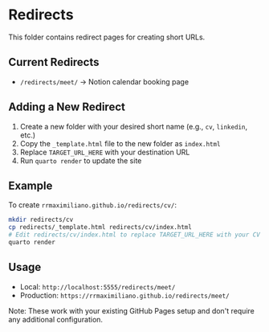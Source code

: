 # Redirects

This folder contains redirect pages for creating short URLs.

## Current Redirects

- `/redirects/meet/` → Notion calendar booking page

## Adding a New Redirect

1. Create a new folder with your desired short name (e.g., `cv`, `linkedin`, etc.)
2. Copy the `_template.html` file to the new folder as `index.html`
3. Replace `TARGET_URL_HERE` with your destination URL
4. Run `quarto render` to update the site

## Example

To create `rrmaximiliano.github.io/redirects/cv/`:

```bash
mkdir redirects/cv
cp redirects/_template.html redirects/cv/index.html
# Edit redirects/cv/index.html to replace TARGET_URL_HERE with your CV URL
quarto render
```

## Usage

- Local: `http://localhost:5555/redirects/meet/`
- Production: `https://rrmaximiliano.github.io/redirects/meet/`

Note: These work with your existing GitHub Pages setup and don't require any additional configuration.
